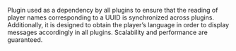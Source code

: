 Plugin used as a dependency by all plugins to ensure that the reading of player names corresponding to a UUID is synchronized across plugins. Additionally, it is designed to obtain the player’s language in order to display messages accordingly in all plugins. Scalability and performance are guaranteed.
